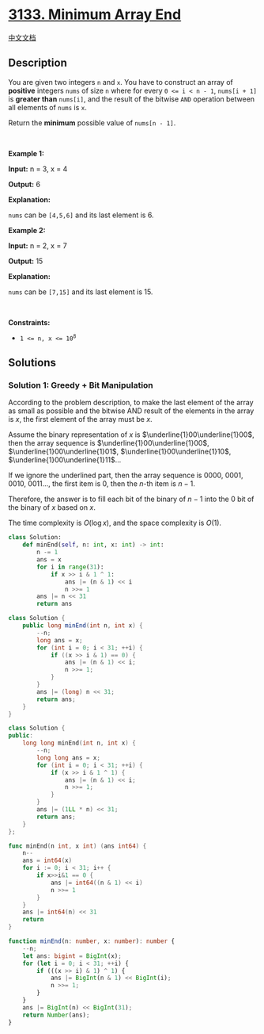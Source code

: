 # [3133. Minimum Array End](https://leetcode.com/problems/minimum-array-end)

[中文文档](/solution/3100-3199/3133.Minimum%20Array%20End/README.md)

<!-- tags:Bit Manipulation -->

<!-- difficulty:Medium -->

## Description

<p>You are given two integers <code>n</code> and <code>x</code>. You have to construct an array of <strong>positive</strong> integers <code>nums</code> of size <code>n</code> where for every <code>0 &lt;= i &lt; n - 1</code>, <code>nums[i + 1]</code> is <strong>greater than</strong> <code>nums[i]</code>, and the result of the bitwise <code>AND</code> operation between all elements of <code>nums</code> is <code>x</code>.</p>

<p>Return the <strong>minimum</strong> possible value of <code>nums[n - 1]</code>.</p>

<p>&nbsp;</p>
<p><strong class="example">Example 1:</strong></p>

<div class="example-block">
<p><strong>Input:</strong> <span class="example-io">n = 3, x = 4</span></p>

<p><strong>Output:</strong> <span class="example-io">6</span></p>

<p><strong>Explanation:</strong></p>

<p><code>nums</code> can be <code>[4,5,6]</code> and its last element is 6.</p>
</div>

<p><strong class="example">Example 2:</strong></p>

<div class="example-block">
<p><strong>Input:</strong> <span class="example-io">n = 2, x = 7</span></p>

<p><strong>Output:</strong> <span class="example-io">15</span></p>

<p><strong>Explanation:</strong></p>

<p><code>nums</code> can be <code>[7,15]</code> and its last element is 15.</p>
</div>

<p>&nbsp;</p>
<p><strong>Constraints:</strong></p>

<ul>
	<li><code>1 &lt;= n, x &lt;= 10<sup>8</sup></code></li>
</ul>

## Solutions

### Solution 1: Greedy + Bit Manipulation

According to the problem description, to make the last element of the array as small as possible and the bitwise AND result of the elements in the array is $x$, the first element of the array must be $x$.

Assume the binary representation of $x$ is $\underline{1}00\underline{1}00$, then the array sequence is $\underline{1}00\underline{1}00$, $\underline{1}00\underline{1}01$, $\underline{1}00\underline{1}10$, $\underline{1}00\underline{1}11$...

If we ignore the underlined part, then the array sequence is $0000$, $0001$, $0010$, $0011$..., the first item is $0$, then the $n$-th item is $n-1$.

Therefore, the answer is to fill each bit of the binary of $n-1$ into the $0$ bit of the binary of $x$ based on $x$.

The time complexity is $O(\log x)$, and the space complexity is $O(1)$.

<!-- tabs:start -->

```python
class Solution:
    def minEnd(self, n: int, x: int) -> int:
        n -= 1
        ans = x
        for i in range(31):
            if x >> i & 1 ^ 1:
                ans |= (n & 1) << i
                n >>= 1
        ans |= n << 31
        return ans
```

```java
class Solution {
    public long minEnd(int n, int x) {
        --n;
        long ans = x;
        for (int i = 0; i < 31; ++i) {
            if ((x >> i & 1) == 0) {
                ans |= (n & 1) << i;
                n >>= 1;
            }
        }
        ans |= (long) n << 31;
        return ans;
    }
}
```

```cpp
class Solution {
public:
    long long minEnd(int n, int x) {
        --n;
        long long ans = x;
        for (int i = 0; i < 31; ++i) {
            if (x >> i & 1 ^ 1) {
                ans |= (n & 1) << i;
                n >>= 1;
            }
        }
        ans |= (1LL * n) << 31;
        return ans;
    }
};
```

```go
func minEnd(n int, x int) (ans int64) {
	n--
	ans = int64(x)
	for i := 0; i < 31; i++ {
		if x>>i&1 == 0 {
			ans |= int64((n & 1) << i)
			n >>= 1
		}
	}
	ans |= int64(n) << 31
	return
}
```

```ts
function minEnd(n: number, x: number): number {
    --n;
    let ans: bigint = BigInt(x);
    for (let i = 0; i < 31; ++i) {
        if (((x >> i) & 1) ^ 1) {
            ans |= BigInt(n & 1) << BigInt(i);
            n >>= 1;
        }
    }
    ans |= BigInt(n) << BigInt(31);
    return Number(ans);
}
```

<!-- tabs:end -->

<!-- end -->
